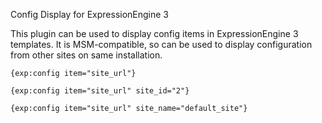 Config Display for ExpressionEngine 3

This plugin can be used to display config items in ExpressionEngine 3 templates. It is MSM-compatible, so can be used to display configuration from other sites on same installation.

`{exp:config item="site_url"}`
	
`{exp:config item="site_url" site_id="2"}`

`{exp:config item="site_url" site_name="default_site"}` 